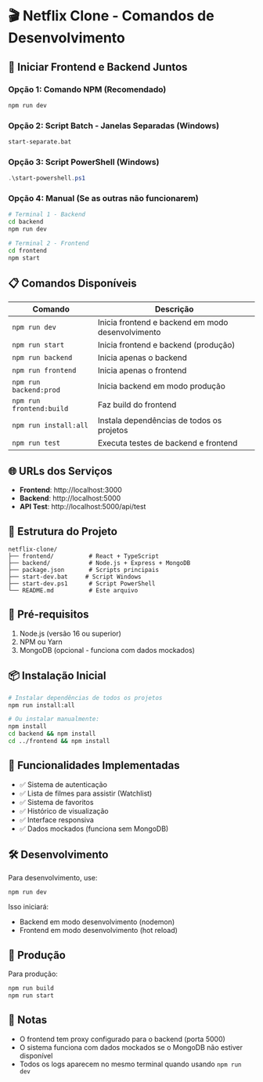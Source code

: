 # 🎬 Netflix Clone - Comandos de Desenvolvimento

## 🚀 Iniciar Frontend e Backend Juntos

### Opção 1: Comando NPM (Recomendado)
```bash
npm run dev
```

### Opção 2: Script Batch - Janelas Separadas (Windows)
```bash
start-separate.bat
```

### Opção 3: Script PowerShell (Windows)
```powershell
.\start-powershell.ps1
```

### Opção 4: Manual (Se as outras não funcionarem)
```bash
# Terminal 1 - Backend
cd backend
npm run dev

# Terminal 2 - Frontend  
cd frontend
npm start
```

## 📋 Comandos Disponíveis

| Comando | Descrição |
|---------|-----------|
| `npm run dev` | Inicia frontend e backend em modo desenvolvimento |
| `npm run start` | Inicia frontend e backend (produção) |
| `npm run backend` | Inicia apenas o backend |
| `npm run frontend` | Inicia apenas o frontend |
| `npm run backend:prod` | Inicia backend em modo produção |
| `npm run frontend:build` | Faz build do frontend |
| `npm run install:all` | Instala dependências de todos os projetos |
| `npm run test` | Executa testes de backend e frontend |

## 🌐 URLs dos Serviços

- **Frontend**: http://localhost:3000
- **Backend**: http://localhost:5000
- **API Test**: http://localhost:5000/api/test

## 📁 Estrutura do Projeto

```
netflix-clone/
├── frontend/          # React + TypeScript
├── backend/           # Node.js + Express + MongoDB
├── package.json       # Scripts principais
├── start-dev.bat     # Script Windows
├── start-dev.ps1      # Script PowerShell
└── README.md          # Este arquivo
```

## 🔧 Pré-requisitos

1. Node.js (versão 16 ou superior)
2. NPM ou Yarn
3. MongoDB (opcional - funciona com dados mockados)

## 📦 Instalação Inicial

```bash
# Instalar dependências de todos os projetos
npm run install:all

# Ou instalar manualmente:
npm install
cd backend && npm install
cd ../frontend && npm install
```

## 🎯 Funcionalidades Implementadas

- ✅ Sistema de autenticação
- ✅ Lista de filmes para assistir (Watchlist)
- ✅ Sistema de favoritos
- ✅ Histórico de visualização
- ✅ Interface responsiva
- ✅ Dados mockados (funciona sem MongoDB)

## 🛠️ Desenvolvimento

Para desenvolvimento, use:
```bash
npm run dev
```

Isso iniciará:
- Backend em modo desenvolvimento (nodemon)
- Frontend em modo desenvolvimento (hot reload)

## 🚀 Produção

Para produção:
```bash
npm run build
npm run start
```

## 📝 Notas

- O frontend tem proxy configurado para o backend (porta 5000)
- O sistema funciona com dados mockados se o MongoDB não estiver disponível
- Todos os logs aparecem no mesmo terminal quando usando `npm run dev`
